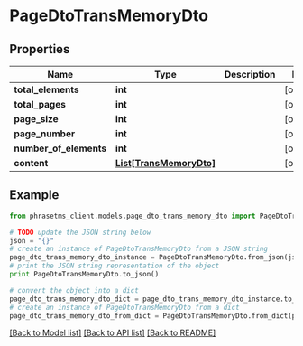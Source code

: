 # PageDtoTransMemoryDto

## Properties

| Name                   | Type                                          | Description | Notes      |
| ---------------------- | --------------------------------------------- | ----------- | ---------- |
| **total_elements**     | **int**                                       |             | [optional] |
| **total_pages**        | **int**                                       |             | [optional] |
| **page_size**          | **int**                                       |             | [optional] |
| **page_number**        | **int**                                       |             | [optional] |
| **number_of_elements** | **int**                                       |             | [optional] |
| **content**            | [**List[TransMemoryDto]**](TransMemoryDto.md) |             | [optional] |

## Example

```python
from phrasetms_client.models.page_dto_trans_memory_dto import PageDtoTransMemoryDto

# TODO update the JSON string below
json = "{}"
# create an instance of PageDtoTransMemoryDto from a JSON string
page_dto_trans_memory_dto_instance = PageDtoTransMemoryDto.from_json(json)
# print the JSON string representation of the object
print PageDtoTransMemoryDto.to_json()

# convert the object into a dict
page_dto_trans_memory_dto_dict = page_dto_trans_memory_dto_instance.to_dict()
# create an instance of PageDtoTransMemoryDto from a dict
page_dto_trans_memory_dto_from_dict = PageDtoTransMemoryDto.from_dict(page_dto_trans_memory_dto_dict)
```

[[Back to Model list]](../README.md#documentation-for-models) [[Back to API list]](../README.md#documentation-for-api-endpoints) [[Back to README]](../README.md)
